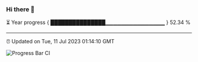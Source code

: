 ### Hi there 👋

⏳ Year progress { ███████████████▁▁▁▁▁▁▁▁▁▁▁▁▁▁▁ } 52.34 %

---

⏰ Updated on Tue, 11 Jul 2023 01:14:10 GMT

![Progress Bar CI](https://github.com/JuvenileQ/Progress-Bar-CI/workflows/main/badge.svg)
